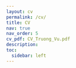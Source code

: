 ```yaml
---
layout: cv
permalink: /cv/
title: CV
nav: true
nav_order: 5
cv_pdf: CV_Truong_Vu.pdf
description:
toc:
  sidebar: left
---
```

